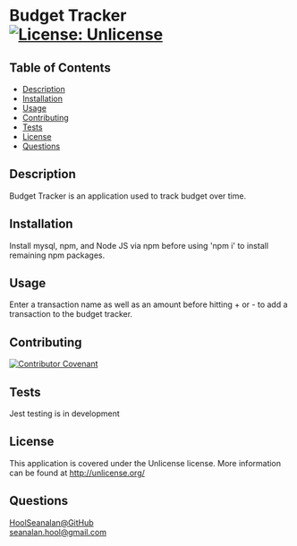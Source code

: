 # Budget Tracker<br>[![License: Unlicense](https://img.shields.io/badge/license-Unlicense-blue.svg)](http://unlicense.org/)
## Table of Contents
* [Description](#description)
* [Installation](#installation)
* [Usage](#usage)
* [Contributing](#contributing)
* [Tests](#tests)
* [License](#license)
* [Questions](#questions)
## Description
Budget Tracker is an application used to track budget over time.
## Installation
Install mysql, npm, and Node JS via npm before using 'npm i' to install remaining npm packages.
## Usage
Enter a transaction name as well as an amount before hitting + or - to add a transaction to the budget tracker.
## Contributing
[![Contributor Covenant](https://img.shields.io/badge/Contributor%20Covenant-2.1-4baaaa.svg)](code_of_conduct.md)
## Tests
Jest testing is in development
## License
  This application is covered under the Unlicense license. More information can be found at <http://unlicense.org/>
## Questions
[HoolSeanalan@GitHub](https://github.com/HoolSeanalan)<br>
<seanalan.hool@gmail.com>
